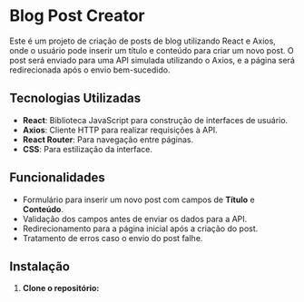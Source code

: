 # Blog Post Creator

Este é um projeto de criação de posts de blog utilizando React e Axios, onde o usuário pode inserir um título e conteúdo para criar um novo post. O post será enviado para uma API simulada utilizando o Axios, e a página será redirecionada após o envio bem-sucedido.

## Tecnologias Utilizadas

- **React**: Biblioteca JavaScript para construção de interfaces de usuário.
- **Axios**: Cliente HTTP para realizar requisições à API.
- **React Router**: Para navegação entre páginas.
- **CSS**: Para estilização da interface.
  
## Funcionalidades

- Formulário para inserir um novo post com campos de **Título** e **Conteúdo**.
- Validação dos campos antes de enviar os dados para a API.
- Redirecionamento para a página inicial após a criação do post.
- Tratamento de erros caso o envio do post falhe.

## Instalação

1. **Clone o repositório:**
